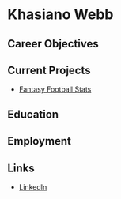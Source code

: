 # Khasiano Webb

## Career Objectives

## Current Projects

* [Fantasy Football Stats](fantasy-football-stats/)

## Education

## Employment

## Links

* [LinkedIn](https://www.linkedin.com/in/khasiano-webb-b0a6b0191/)
